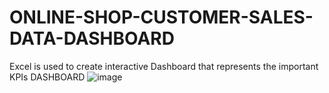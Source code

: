 # ONLINE-SHOP-CUSTOMER-SALES-DATA-DASHBOARD
Excel is used to create interactive Dashboard that represents the important KPIs
DASHBOARD
![image](https://github.com/DebabrataMohanty07/ONLINE-SHOP-CUSTOMER-SALES-DATA-DASHBOARD/assets/132880512/03b06144-3607-42f9-b407-1710718973d8)

